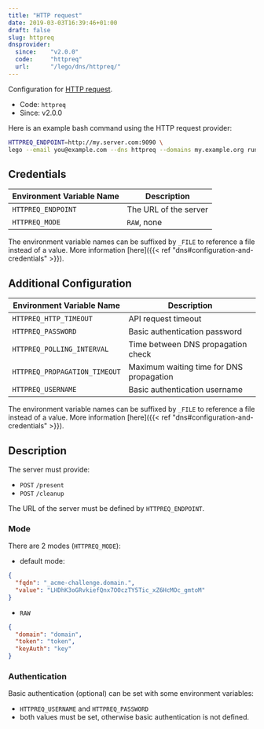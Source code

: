```yaml
---
title: "HTTP request"
date: 2019-03-03T16:39:46+01:00
draft: false
slug: httpreq
dnsprovider:
  since:    "v2.0.0"
  code:     "httpreq"
  url:      "/lego/dns/httpreq/"
---
```


<!-- THIS DOCUMENTATION IS AUTO-GENERATED. PLEASE DO NOT EDIT. -->
<!-- providers/dns/httpreq/httpreq.toml -->
<!-- THIS DOCUMENTATION IS AUTO-GENERATED. PLEASE DO NOT EDIT. -->


Configuration for [HTTP request](/lego/dns/httpreq/).


<!--more-->

- Code: `httpreq`
- Since: v2.0.0


Here is an example bash command using the HTTP request provider:

```bash
HTTPREQ_ENDPOINT=http://my.server.com:9090 \
lego --email you@example.com --dns httpreq --domains my.example.org run
```




## Credentials

| Environment Variable Name | Description |
|-----------------------|-------------|
| `HTTPREQ_ENDPOINT` | The URL of the server |
| `HTTPREQ_MODE` | `RAW`, none |

The environment variable names can be suffixed by `_FILE` to reference a file instead of a value.
More information [here]({{< ref "dns#configuration-and-credentials" >}}).


## Additional Configuration

| Environment Variable Name | Description |
|--------------------------------|-------------|
| `HTTPREQ_HTTP_TIMEOUT` | API request timeout |
| `HTTPREQ_PASSWORD` | Basic authentication password |
| `HTTPREQ_POLLING_INTERVAL` | Time between DNS propagation check |
| `HTTPREQ_PROPAGATION_TIMEOUT` | Maximum waiting time for DNS propagation |
| `HTTPREQ_USERNAME` | Basic authentication username |

The environment variable names can be suffixed by `_FILE` to reference a file instead of a value.
More information [here]({{< ref "dns#configuration-and-credentials" >}}).

## Description

The server must provide:

- `POST` `/present`
- `POST` `/cleanup`

The URL of the server must be defined by `HTTPREQ_ENDPOINT`.

### Mode

There are 2 modes (`HTTPREQ_MODE`):

- default mode:
```json
{
  "fqdn": "_acme-challenge.domain.",
  "value": "LHDhK3oGRvkiefQnx7OOczTY5Tic_xZ6HcMOc_gmtoM"
}
```

- `RAW`
```json
{
  "domain": "domain",
  "token": "token",
  "keyAuth": "key"
}
```

### Authentication

Basic authentication (optional) can be set with some environment variables:

- `HTTPREQ_USERNAME` and `HTTPREQ_PASSWORD`
- both values must be set, otherwise basic authentication is not defined.





<!-- THIS DOCUMENTATION IS AUTO-GENERATED. PLEASE DO NOT EDIT. -->
<!-- providers/dns/httpreq/httpreq.toml -->
<!-- THIS DOCUMENTATION IS AUTO-GENERATED. PLEASE DO NOT EDIT. -->
